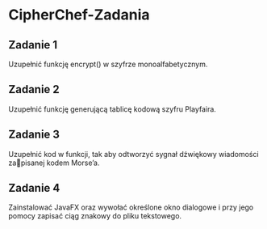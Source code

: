 # CipherChef-Zadania


## Zadanie 1
Uzupełnić funkcję encrypt() w szyfrze monoalfabetycznym.

## Zadanie 2
Uzupełnić funkcję generującą tablicę kodową szyfru Playfaira.

## Zadanie 3
Uzupełnić kod w funkcji, tak aby odtworzyć sygnał dźwiękowy wiadomości zapisanej kodem Morse’a.

## Zadanie 4
Zainstalować JavaFX oraz wywołać określone okno dialogowe i przy jego pomocy
zapisać ciąg znakowy do pliku tekstowego.
